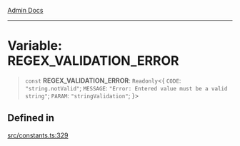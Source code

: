 [Admin Docs](/)

***

# Variable: REGEX\_VALIDATION\_ERROR

> `const` **REGEX\_VALIDATION\_ERROR**: `Readonly`\<\{ `CODE`: `"string.notValid"`; `MESSAGE`: `"Error: Entered value must be a valid string"`; `PARAM`: `"stringValidation"`; \}\>

## Defined in

[src/constants.ts:329](https://github.com/Suyash878/talawa-api/blob/cfd688207611ba245c99edd8dbaccb2cdbf6a043/src/constants.ts#L329)
